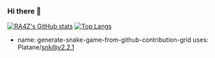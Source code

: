 ### Hi there 👋

  [![RA4Z's GitHub stats](https://github-readme-stats.vercel.app/api?username=RA4Z&show_icons=true&theme=dark)](https://github.com/RA4Z)
  [![Top Langs](https://github-readme-stats.vercel.app/api/top-langs/?username=RA4Z&show_icons=true&theme=dark)](https://github.com/RA4Z)


  - name: generate-snake-game-from-github-contribution-grid
  uses: Platane/snk@v2.2.1

<!--
**RA4Z/RA4Z** is a ✨ _special_ ✨ repository because its `README.md` (this file) appears on your GitHub profile.

Here are some ideas to get you started:

- 🔭 I’m currently working on ...
- 🌱 I’m currently learning ...
- 👯 I’m looking to collaborate on ...
- 🤔 I’m looking for help with ...
- 💬 Ask me about ...
- 📫 How to reach me: ...
- 😄 Pronouns: ...
- ⚡ Fun fact: ...
-->
